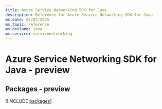 ```yaml
---
title: Azure Service Networking SDK for Java
description: Reference for Azure Service Networking SDK for Java
ms.date: 07/07/2025
ms.topic: reference
ms.devlang: java
ms.service: servicenetworking
---
```

# Azure Service Networking SDK for Java - preview
## Packages - preview
[!INCLUDE [packages](service-networking-index.md)]